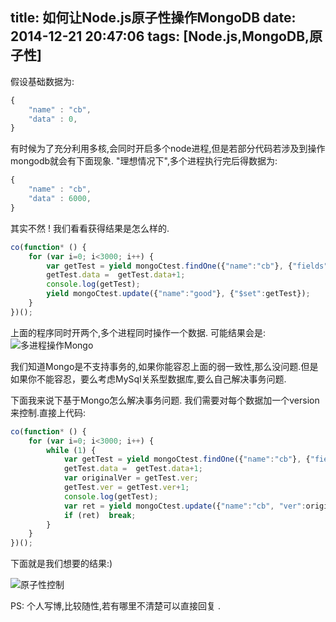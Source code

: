 title: 如何让Node.js原子性操作MongoDB
date: 2014-12-21 20:47:06
tags: [Node.js,MongoDB,原子性]
---

假设基础数据为:
```javascript
{
	"name" : "cb",
	"data" : 0,
}
```
有时候为了充分利用多核,会同时开启多个node进程,但是若部分代码若涉及到操作mongodb就会有下面现象.
"理想情况下",多个进程执行完后得数据为:
```javascript
{
	"name" : "cb",
	"data" : 6000,
}
```
其实不然 !
我们看看获得结果是怎么样的.
```javascript
co(function* () {
	for (var i=0; i<3000; i++) {
		var getTest = yield mongoCtest.findOne({"name":"cb"}, {"fields":{"_id":0}});
		getTest.data =  getTest.data+1;
		console.log(getTest);
		yield mongoCtest.update({"name":"good"}, {"$set":getTest});
	}
})();
```
上面的程序同时开两个,多个进程同时操作一个数据.
可能结果会是:
![多进程操作Mongo](http://ww1.sinaimg.cn/large/744e593bgw1enhm3w6525j20wo0n6459.jpg)

我们知道Mongo是不支持事务的,如果你能容忍上面的弱一致性,那么没问题.但是如果你不能容忍，要么考虑MySql关系型数据库,要么自己解决事务问题.

下面我来说下基于Mongo怎么解决事务问题.
我们需要对每个数据加一个version来控制.直接上代码:
```javascript
co(function* () {
	for (var i=0; i<3000; i++) {
		while (1) {
			var getTest = yield mongoCtest.findOne({"name":"cb"}, {"fields":{"_id":0}});
			getTest.data =  getTest.data+1;
			var originalVer = getTest.ver;
			getTest.ver = getTest.ver+1;
			console.log(getTest);
			var ret = yield mongoCtest.update({"name":"cb", "ver":originalVer}, {"$set":getTest});
			if (ret)  break;
		}
	}
})();
```

下面就是我们想要的结果:)

![原子性控制](http://ww1.sinaimg.cn/large/744e593bgw1enhm5tgq6qj20xt0njqbo.jpg)

PS: 个人写博,比较随性,若有哪里不清楚可以直接回复 .

